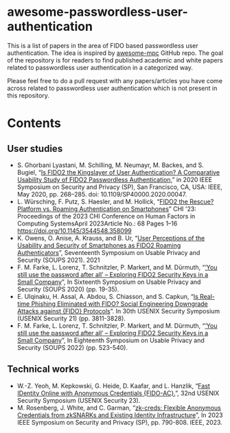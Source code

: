 # awesome-passwordless-user-authentication

This is a list of papers in the area of FIDO based passwordless user authentication. The idea is inspired by [awesome-mpc](https://github.com/rdragos/awesome-mpc) GitHub repo. 
The goal of the repository is for readers to find published academic and white papers related to passwordless user authentication in a categorized way.


Please feel free to do a pull request with any papers/articles you have come across related to passwordless user authentication which is not present in this repository.

# Contents

## User studies

- S. Ghorbani Lyastani, M. Schilling, M. Neumayr, M. Backes, and S. Bugiel, “[Is FIDO2 the Kingslayer of User Authentication? A Comparative Usability Study of FIDO2 Passwordless Authentication](https://ieeexplore.ieee.org/document/9152694),” in 2020 IEEE Symposium on Security and Privacy (SP), San Francisco, CA, USA: IEEE, May 2020, pp. 268–285. doi: 10.1109/SP40000.2020.00047.
- L. Würsching, F. Putz, S. Haesler, and M. Hollick, “[FIDO2 the Rescue? Platform vs. Roaming Authentication on Smartphones](https://dl.acm.org/doi/abs/10.1145/3544548.3580993)” CHI '23: Proceedings of the 2023 CHI Conference on Human Factors in Computing SystemsApril 2023Article No.: 68 Pages 1–16 https://doi.org/10.1145/3544548.358099
- K. Owens, O. Anise, A. Krauss, and B. Ur, “[User Perceptions of the Usability and Security of Smartphones as FIDO2 Roaming Authenticators](https://www.usenix.org/system/files/soups2021-owens.pdf)”, Seventeenth Symposium on Usable Privacy and Security (SOUPS 2021). 2021
- F. M. Farke, L. Lorenz, T. Schnitzler, P. Markert, and M. Dürmuth, “[‘You still use the password after all’ – Exploring FIDO2 Security Keys in a Small Company](https://www.usenix.org/conference/soups2020/presentation/farke)”, In Sixteenth Symposium on Usable Privacy and Security (SOUPS 2020) (pp. 19-35).
- E. Ulqinaku, H. Assal, A. Abdou, S. Chiasson, and S. Capkun, “[Is Real-time Phishing Eliminated with FIDO? Social Engineering Downgrade Attacks against {FIDO} Protocols](https://www.usenix.org/conference/usenixsecurity21/presentation/ulqinaku)”.
In 30th USENIX Security Symposium (USENIX Security 21) (pp. 3811-3828).
- F. M. Farke, L. Lorenz, T. Schnitzler, P. Markert, and M. Dürmuth, “[‘You still use the password after all’ – Exploring FIDO2 Security Keys in a Small Company](https://www.usenix.org/conference/soups2022/presentation/farke)”, In Eighteenth Symposium on Usable Privacy and Security (SOUPS 2022) (pp. 523-540).

## Technical works
- W.-Z. Yeoh, M. Kepkowski, G. Heide, D. Kaafar, and L. Hanzlik, “[Fast IDentity Online with Anonymous Credentials {FIDO-AC}.](https://www.usenix.org/conference/usenixsecurity23/presentation/yeoh)”, 32nd USENIX Security Symposium (USENIX Security 23).
- M. Rosenberg, J. White, and C. Garman, “[zk-creds: Flexible Anonymous Credentials from zkSNARKs and Existing Identity Infrastructure](https://eprint.iacr.org/2022/878)”, In 2023 IEEE Symposium on Security and Privacy (SP), pp. 790-808. IEEE, 2023.




